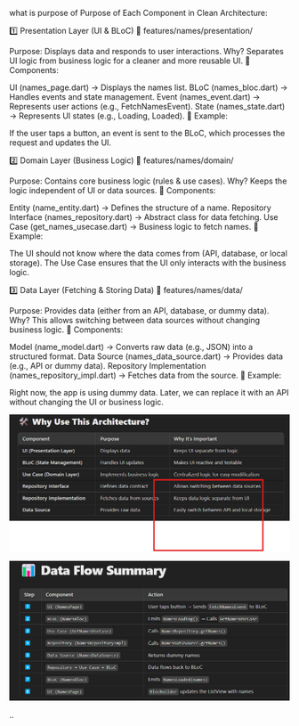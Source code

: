 what is purpose of Purpose of Each Component in Clean Architecture:

1️⃣ Presentation Layer (UI & BLoC)
📂 features/names/presentation/

Purpose: Displays data and responds to user interactions.
Why? Separates UI logic from business logic for a cleaner and more reusable UI.
🔹 Components:

UI (names_page.dart) → Displays the names list.
BLoC (names_bloc.dart) → Handles events and state management.
Event (names_event.dart) → Represents user actions (e.g., FetchNamesEvent).
State (names_state.dart) → Represents UI states (e.g., Loading, Loaded).
📌 Example:

If the user taps a button, an event is sent to the BLoC, which processes the request and updates the UI.




2️⃣ Domain Layer (Business Logic)
📂 features/names/domain/

Purpose: Contains core business logic (rules & use cases).
Why? Keeps the logic independent of UI or data sources.
🔹 Components:

Entity (name_entity.dart) → Defines the structure of a name.
Repository Interface (names_repository.dart) → Abstract class for data fetching.
Use Case (get_names_usecase.dart) → Business logic to fetch names.
📌 Example:

The UI should not know where the data comes from (API, database, or local storage). The Use Case ensures that the UI only interacts with the business logic.



3️⃣ Data Layer (Fetching & Storing Data)
📂 features/names/data/

Purpose: Provides data (either from an API, database, or dummy data).
Why? This allows switching between data sources without changing business logic.
🔹 Components:

Model (name_model.dart) → Converts raw data (e.g., JSON) into a structured format.
Data Source (names_data_source.dart) → Provides data (e.g., API or dummy data).
Repository Implementation (names_repository_impl.dart) → Fetches data from the source.
📌 Example:

Right now, the app is using dummy data. Later, we can replace it with an API without changing the UI or business logic.



![alt text](image.png)


![alt text](image-1.png)

..